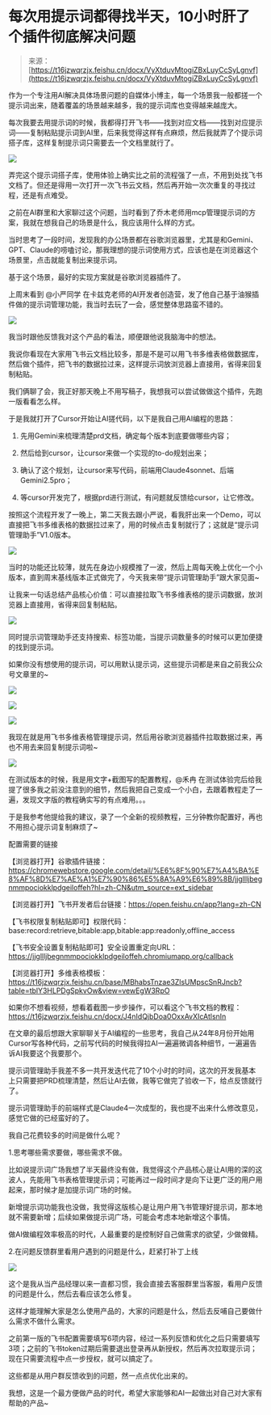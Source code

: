 # 每次用提示词都得找半天，10小时肝了个插件彻底解决问题

> 来源：[https://t16jzwqrzjx.feishu.cn/docx/VyXtduvMtogiZBxLuyCcSyLgnvf](https://t16jzwqrzjx.feishu.cn/docx/VyXtduvMtogiZBxLuyCcSyLgnvf)

作为一个专注用AI解决具体场景问题的自媒体小博主，每一个场景我一般都搓一个提示词出来，随着覆盖的场景越来越多，我的提示词库也变得越来越庞大。

每次我要去用提示词的时候，我都得打开飞书——找到对应文档——找到对应提示词——复制粘贴提示词到AI里，后来我觉得这样有点麻烦，然后我就弄了个提示词搭子库，这样复制提示词只需要去一个文档里就行了。

![](img/b805b8887deb087b689bddcb573bc496.png)

弄完这个提示词搭子库，使用体验上确实比之前的流程强了一点，不用到处找飞书文档了。但还是得用一次打开一次飞书云文档，然后再开始一次次重复的寻找过程，还是有点难受。

之前在AI群里和大家聊过这个问题，当时看到了乔木老师用mcp管理提示词的方案，我就在想我自己的场景是什么，我应该用什么样的方式。

当时思考了一段时间，发现我的办公场景都在谷歌浏览器里，尤其是和Gemini、GPT、Claude的唠嗑讨论，那我理想的提示词使用方式，应该也是在浏览器这个场景里，点击就能复制出来提示词。

基于这个场景，最好的实现方案就是谷歌浏览器插件了。

上周末看到 @小严同学 在卡兹克老师的AI开发者创造营，发了他自己基于油猴插件做的提示词管理功能，我当时去玩了一会，感觉整体思路蛮不错的。

![](img/80c8109571404321f18883be6f2ac562.png)

我当时跟他反馈我对这个产品的看法，顺便跟他说我脑海中的想法。

我说你看现在大家用飞书云文档比较多，那是不是可以用飞书多维表格做数据库，然后做个插件，把飞书的数据拉过来，这样提示词放浏览器上直接用，省得来回复制粘贴。

我们俩聊了会，我正好那天晚上不用写稿子，我想我可以尝试做做这个插件，先跑一版看看怎么样。

于是我就打开了Cursor开始让AI搓代码，以下是我自己用AI编程的思路：

1.  先用Gemini来梳理清楚prd文档，确定每个版本到底要做哪些内容；

1.  然后给到cursor，让cursor来做一个实现的to-do规划出来；

1.  确认了这个规划，让cursor来写代码，前端用Claude4sonnet、后端Gemini2.5pro；

1.  等cursor开发完了，根据prd进行测试，有问题就反馈给cursor，让它修改。

按照这个流程开发了一晚上，第二天我去跟小严说，看我肝出来一个Demo，可以直接把飞书多维表格的数据拉过来了，用的时候点击复制就行了；这就是“提示词管理助手”V1.0版本。

![](img/b8da7d7bf24f6f30c192aa89aa3d2bb8.png)

当时的功能还比较薄，就先在身边小规模推了一波，然后上周每天晚上优化一个小版本，直到周末基线版本正式做完了，今天我来带“提示词管理助手”跟大家见面~

让我来一句话总结产品核心价值：可以直接拉取飞书多维表格的提示词数据，放浏览器上直接用，省得来回复制粘贴。

![](img/3c7c2236328dae0b8294b1ee6413a94e.png)

同时提示词管理助手还支持搜索、标签功能，当提示词数量多的时候可以更加便捷的找到提示词。

如果你没有想使用的提示词，可以用默认提示词，这些提示词都是来自之前我公众号文章里的~

![](img/c87ec4e491a37daf0bc9d175064d553a.png)

![](img/d47c32c0c72a0024d593eefbac4d7044.png)

![](img/159153328e1417c4e3f0c829b89392a3.png)

我现在就是用飞书多维表格管理提示词，然后用谷歌浏览器插件拉取数据过来，再也不用去来回复制提示词啦~

![](img/fa72ba603298ad0ffaf35b145c142c73.png)

在测试版本的时候，我是用文字+截图写的配置教程，@禾冉 在测试体验完后给我提了很多我之前没注意到的细节，然后我把自己变成一个小白，去跟着教程走了一遍，发现文字版的教程确实写的有点难用。。。

于是我参考他提给我的建议，录了一个全新的视频教程，三分钟教你配置好，再也不用担心提示词复制麻烦了~

配置需要的链接

【浏览器打开】谷歌插件链接：https://chromewebstore.google.com/detail/%E6%8F%90%E7%A4%BA%E8%AF%8D%E7%AE%A1%E7%90%86%E5%8A%A9%E6%89%8B/jjgllljbegnmmpociokklpdgeiloffeh?hl=zh-CN&utm_source=ext_sidebar

【浏览器打开】飞书开发者后台链接：https://open.feishu.cn/app?lang=zh-CN

【飞书权限复制粘贴即可】权限代码：base:record:retrieve,bitable:app,bitable:app:readonly,offline_access

【飞书安全设置复制粘贴即可】安全设置重定向URL：https://jjgllljbegnmmpociokklpdgeiloffeh.chromiumapp.org/callback

【浏览器打开】多维表格模板：https://t16jzwqrzjx.feishu.cn/base/MBhabsTnzae3ZlsUMpscSnRJncb?table=tblY3HLPDgSpkvOw&view=vewEgW3RpO

如果你不想看视频，想看着截图一步步操作，可以看这个飞书文档的教程：https://t16jzwqrzjx.feishu.cn/docx/J4nIdQjbDoa0OxxAvXIcAtlsnIn

在文章的最后想跟大家聊聊关于AI编程的一些思考，我自己从24年8月份开始用Cursor写各种代码，之前写代码的时候我得拉AI一遍遍微调各种细节，一遍遍告诉AI我要这个我要那个。

提示词管理助手我差不多一共开发迭代花了10个小时的时间，这次的开发我基本上只需要把PRD梳理清楚，然后让AI去做，我等它做完了验收一下，给点反馈就行了。

提示词管理助手的前端样式是Claude4一次成型的，我也提不出来什么修改意见，感觉它做的已经蛮好的了。

我自己花费较多的时间是做什么呢？

1.思考哪些需求要做，哪些需求不做。

比如说提示词广场我想了半天最终没有做，我觉得这个产品核心是让AI用的深的这波人，先能用飞书表格管理提示词；可能再过一段时间才是向下让更广泛的用户用起来，那时候才是加提示词广场的时候。

新增提示词功能我也没做，我觉得这版核心是让用户用飞书管理好提示词，那本地就不需要新增；后续如果做提示词广场，可能会考虑本地新增这个事情。

做AI做编程效率极高的时代，人最重要的是控制好自己做需求的欲望，少做做精。

2.在问题反馈群里看用户遇到的问题是什么，赶紧打补丁上线

![](img/fc1f4453c8adcb3b5cbd6c9c03b36df0.png)

这个是我从当产品经理以来一直都习惯，我会直接去客服群里当客服，看用户反馈的问题是什么，然后去看应该怎么修复。

这样才能理解大家是怎么使用产品的，大家的问题是什么，然后去反哺自己要做什么需求不做什么需求。

之前第一版的飞书配置需要填写6项内容，经过一系列反馈和优化之后只需要填写3项；之前的飞书token过期后需要退出登录再从新授权，然后再次拉取提示词；现在只需要流程中点一步授权，就可以搞定了。

这些都是从用户群反馈收到的问题，然一点点优化出来的。

我想，这是一个最方便做产品的时代，希望大家能够和AI一起做出对自己对大家有帮助的产品~